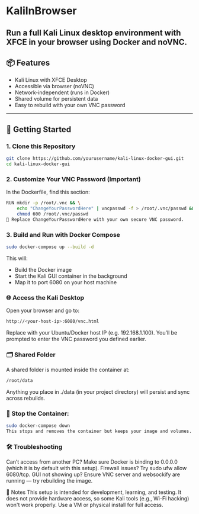 # KaliInBrowser
Run a full Kali Linux desktop environment with XFCE in your browser using Docker and noVNC.
---

## 📦 Features

- Kali Linux with XFCE Desktop
- Accessible via browser (noVNC)
- Network-independent (runs in Docker)
- Shared volume for persistent data
- Easy to rebuild with your own VNC password

---

## 🚀 Getting Started

### 1. Clone this Repository

```bash
git clone https://github.com/yourusername/kali-linux-docker-gui.git
cd kali-linux-docker-gui
```
### 2. Customize Your VNC Password (Important)
In the Dockerfile, find this section:

```bash
RUN mkdir -p /root/.vnc && \
    echo "ChangeYourPasswordHere" | vncpasswd -f > /root/.vnc/passwd && \
    chmod 600 /root/.vnc/passwd
🔐 Replace ChangeYourPasswordHere with your own secure VNC password.
```

### 3. Build and Run with Docker Compose
```bash
sudo docker-compose up --build -d
```
This will:
- Build the Docker image
- Start the Kali GUI container in the background
- Map it to port 6080 on your host machine

### 🌐 Access the Kali Desktop
Open your browser and go to:
```bash
http://<your-host-ip>:6080/vnc.html
```
Replace <your-host-ip> with your Ubuntu/Docker host IP (e.g. 192.168.1.100).
You’ll be prompted to enter the VNC password you defined earlier.

### 🗂 Shared Folder
A shared folder is mounted inside the container at:
```bash
/root/data
```
Anything you place in ./data (in your project directory) will persist and sync across rebuilds.

### 🛑 Stop the Container:

```bash
sudo docker-compose down
This stops and removes the container but keeps your image and volumes.
```

### 🛠 Troubleshooting
Can’t access from another PC? Make sure Docker is binding to 0.0.0.0 (which it is by default with this setup).
Firewall issues? Try sudo ufw allow 6080/tcp.
GUI not showing up? Ensure VNC server and websockify are running — try rebuilding the image.

📌 Notes
This setup is intended for development, learning, and testing.
It does not provide hardware access, so some Kali tools (e.g., Wi-Fi hacking) won't work properly. Use a VM or physical install for full access.


